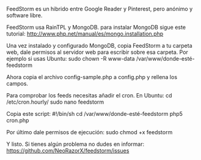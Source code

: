 FeedStorm es un hibrido entre Google Reader y Pinterest,
pero anónimo y software libre.

FeedStorm usa RainTPL y MongoDB. para instalar MongoDB sigue este tutorial:
http://www.php.net/manual/es/mongo.installation.php

Una vez instalado y configurado MongoDB, copia FeedStorm a tu carpeta web,
dale permisos al servidor web para escribir sobre esa carpeta. Por ejemplo
si usas Ubuntu:
sudo chown -R www-data /var/www/donde-esté-feedstorm

Ahora copia el archivo config-sample.php a config.php
y rellena los campos.

Para comprobar los feeds necesitas añadir el cron. En Ubuntu:
cd /etc/cron.hourly/
sudo nano feedstorm

Copia este script:
#!/bin/sh
cd /var/www/donde-esté-feedstorm
php5 cron.php

Por último dale permisos de ejecución:
sudo chmod +x feedstorm

Y listo. Si tienes algún problema no dudes en informar:
https://github.com/NeoRazorX/feedstorm/issues